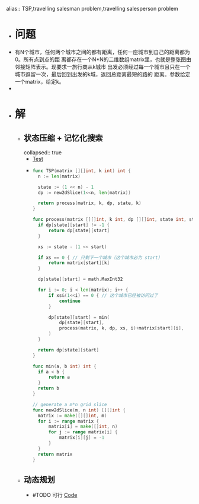 alias:: TSP,travelling salesman problem,travelling salesperson problem
- # 问题
- 有N个城市，任何两个城市之间的都有距离，任何一座城市到自己的距离都为0。所有点到点的距
  离都存在一个N*N的二维数组matrix里，也就是整张图由邻接矩阵表示。现要求一旅行商从k城市
  出发必须经过每一个城市且只在一个城市逗留一次，最后回到出发的k城，返回总距离最短的路的 距离。参数给定一个matrix，给定k。
-
- # 解
	- ## 状态压缩 + 记忆化搜索
	  collapsed:: true
		- [Test](https://github.com/singee-study/algorithm-go/blob/master/zuo-algorithm-2020/class44/02_tsp.go)
		- ```go
		  func TSP(matrix [][]int, k int) int {
		  	n := len(matrix)
		  
		  	state := (1 << n) - 1
		  	dp := new2dSlice(1<<n, len(matrix))
		  
		  	return process(matrix, k, dp, state, k)
		  }
		  
		  func process(matrix [][]int, k int, dp [][]int, state int, start int) int {
		  	if dp[state][start] != -1 {
		  		return dp[state][start]
		  	}
		  
		  	xs := state - (1 << start)
		  
		  	if xs == 0 { // 只剩下一个城市（这个城市必为 start）
		  		return matrix[start][k]
		  	}
		  
		  	dp[state][start] = math.MaxInt32
		  
		  	for i := 0; i < len(matrix); i++ {
		  		if xs&(1<<i) == 0 { // 这个城市已经被访问过了
		  			continue
		  		}
		  
		  		dp[state][start] = min(
		  			dp[state][start],
		  			process(matrix, k, dp, xs, i)+matrix[start][i],
		  		)
		  	}
		  
		  	return dp[state][start]
		  }
		  
		  func min(a, b int) int {
		  	if a < b {
		  		return a
		  	}
		  	return b
		  }
		  
		  // generate a m*n grid slice
		  func new2dSlice(m, n int) [][]int {
		  	matrix := make([][]int, m)
		  	for i := range matrix {
		  		matrix[i] = make([]int, n)
		  		for j := range matrix[i] {
		  			matrix[i][j] = -1
		  		}
		  	}
		  	return matrix
		  }
		  ```
	- ## 动态规划
		- #TODO 可行 [Code](https://github.com/algorithmzuo/algorithmbasic2020/blob/master/src/class43/Code02_TSP.java#L204)